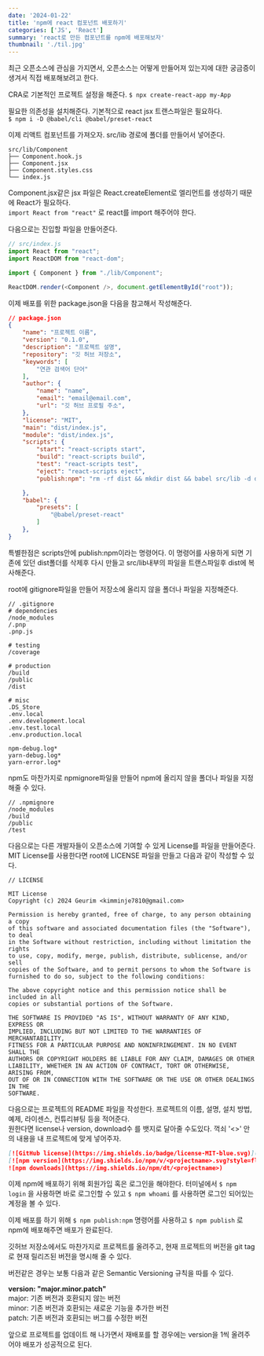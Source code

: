 ```yaml
---
date: '2024-01-22'
title: 'npm에 react 컴포넌트 배포하기'
categories: ['JS', 'React']
summary: 'react로 만든 컴포넌트를 npm에 배포해보자'
thumbnail: './til.jpg'
---
```

최근 오픈소스에 관심을 가지면서, 오픈소스는 어떻게 만들어져 있는지에 대한 궁금증이 생겨서 직접 배포해보려고 한다.

CRA로 기본적인 프로젝트 설정을 해준다.
`$ npx create-react-app my-App`

필요한 의존성을 설치해준다. 기본적으로 react jsx 트랜스파일은 필요하다.  
`$ npm i -D @babel/cli @babel/preset-react`

이제 리액트 컴포넌트를 가져오자.
src/lib 경로에 폴더를 만들어서 넣어준다.

```shell
src/lib/Component
├── Component.hook.js
├── Component.jsx
├── Component.styles.css
└── index.js
```

Component.jsx같은 jsx 파일은 React.createElement로 엘리먼트를 생성하기 때문에 React가 필요하다.  
`import React from "react"` 로 react를 import 해주어야 한다. 

다음으로는 진입할 파일을 만들어준다.
```js
// src/index.js 
import React from "react";
import ReactDOM from "react-dom";

import { Component } from "./lib/Component";

ReactDOM.render(<Component />, document.getElementById("root"));
```

이제 배포를 위한 package.json을 다음을 참고해서 작성해준다.
```json
// package.json
{
	"name": "프로젝트 이름",
	"version": "0.1.0",
	"description": "프로젝트 설명",
	"repository": "깃 허브 저장소",
	"keywords": [
		"연관 검색어 단어"
	],
	"author": {
		"name": "name",
		"email": "email@email.com",
		"url": "깃 허브 프로필 주소",
	},
	"license": "MIT",
	"main": "dist/index.js",
	"module": "dist/index.js",
	"scripts": {
		"start": "react-scripts start",
		"build": "react-scripts build",
		"test": "react-scripts test",
		"eject": "react-scripts eject",
		"publish:npm": "rm -rf dist && mkdir dist && babel src/lib -d dist --copy-files"

	},
	"babel": {
		"presets": [
			"@babel/preset-react"
		]
	},
}
```

특별한점은 scripts안에 publish:npm이라는 명령어다. 이 명령어를 사용하게 되면 기존에 있던 dist폴더를 삭제후 다시 만들고 src/lib내부의 파일을 트랜스파일후 dist에 복사해준다.

root에 gitignore파일을 만들어 저장소에 올리지 않을 폴더나 파일을 지정해준다.

```shell
// .gitignore
# dependencies
/node_modules
/.pnp
.pnp.js

# testing
/coverage

# production
/build
/public
/dist

# misc
.DS_Store
.env.local
.env.development.local
.env.test.local
.env.production.local

npm-debug.log*
yarn-debug.log*
yarn-error.log*
```

npm도 마찬가지로 npmignore파일을 만들어 npm에 올리지 않을 폴더나 파일을 지정해줄 수 있다.

```shell
// .npmignore
/node_modules
/build
/public
/test
```

다음으로는 다른 개발자들이 오픈소스에 기여할 수 있게 License를 파일을 만들어준다. MIT License를 사용한다면 root에 LICENSE 파일을 만들고 다음과 같이 작성할 수 있다.

```shell
// LICENSE

MIT License
Copyright (c) 2024 Geurim <kimminje7810@gmail.com>

Permission is hereby granted, free of charge, to any person obtaining a copy
of this software and associated documentation files (the "Software"), to deal
in the Software without restriction, including without limitation the rights
to use, copy, modify, merge, publish, distribute, sublicense, and/or sell
copies of the Software, and to permit persons to whom the Software is
furnished to do so, subject to the following conditions:

The above copyright notice and this permission notice shall be included in all
copies or substantial portions of the Software.

THE SOFTWARE IS PROVIDED "AS IS", WITHOUT WARRANTY OF ANY KIND, EXPRESS OR
IMPLIED, INCLUDING BUT NOT LIMITED TO THE WARRANTIES OF MERCHANTABILITY,
FITNESS FOR A PARTICULAR PURPOSE AND NONINFRINGEMENT. IN NO EVENT SHALL THE
AUTHORS OR COPYRIGHT HOLDERS BE LIABLE FOR ANY CLAIM, DAMAGES OR OTHER
LIABILITY, WHETHER IN AN ACTION OF CONTRACT, TORT OR OTHERWISE, ARISING FROM,
OUT OF OR IN CONNECTION WITH THE SOFTWARE OR THE USE OR OTHER DEALINGS IN THE
SOFTWARE.
```

다음으로는 프로젝트의 README 파일을 작성한다.
프로젝트의 이름, 설명, 설치 방법, 예제, 라이센스, 컨튜리뷰팅 등을 적어준다.  
원한다면 license나 version, download수 를 뱃지로 달아줄 수도있다.
꺽쇠 '<>' 안의 내용을 내 프로젝트에 맞게 넣어주자.

```md
[![GitHub license](https://img.shields.io/badge/license-MIT-blue.svg)](https://github.com/<username>/<projectname>/blob/main/LICENSE) 
[![npm version](https://img.shields.io/npm/v/<projectname>.svg?style=flat)](https://www.npmjs.com/package/<projectname>) 
![npm downloads](https://img.shields.io/npm/dt/<projectname>)
```

이제 npm에 배포하기 위해 회원가입 혹은 로그인을 해야한다.
터미널에서 `$ npm login` 을 사용하면 바로 로그인할 수 있고
`$ npm whoami` 를 사용하면 로그인 되어있는 계정을 볼 수 있다.

이제 배포를 하기 위해 `$ npm publish:npm` 명령어를 사용하고 `$ npm publish` 로 npm에 배포해주면 배포가 완료된다.

깃허브 저장소에서도 마찬가지로 프로젝트를 올려주고, 현재 프로젝트의 버전을 git tag로 현재 릴리즈된 버전을 명시해 줄 수 있다.

버전같은 경우는 보통 다음과 같은 Semantic Versioning 규칙을 따를 수 있다.

**version: "major.minor.patch"**  
major: 기존 버전과 호환되지 않는 버전  
minor: 기존 버전과 호환되는 새로운 기능을 추가한 버전  
patch: 기존 버전과 호환되는 버그를 수정한 버전

앞으로 프로젝트를 업데이트 해 나가면서 재배포를 할 경우에는 version을 1씩 올려주어야 배포가 성공적으로 된다.